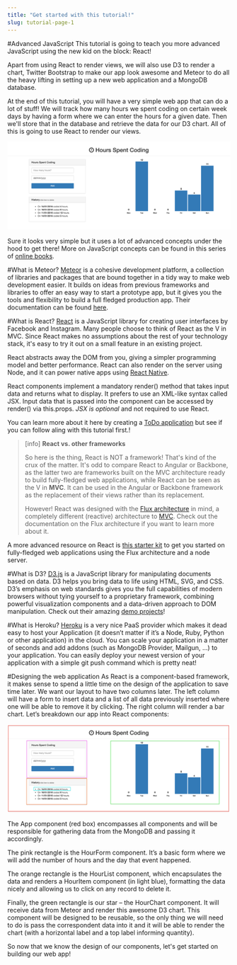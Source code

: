 ```yaml
---
title: "Get started with this tutorial!"
slug: tutorial-page-1
---
```


#Advanced JavaScript
This tutorial is going to teach you more advanced JavaScript using the new kid on the block: React! 

Apart from using React to render views, we will also use D3 to render a chart, Twitter Bootstrap to make our app look awesome and Meteor to do all the heavy lifting in setting up a new web application and a MongoDB database.

At the end of this tutorial, you will have a very simple web app that can do a lot of stuff! We will track how many hours we spent coding on certain week days by having a form where we can enter the hours for a given date. Then we'll store that in the database and retrieve the data for our D3 chart. All of this is going to use React to render our views.

![Final Product](./1-final-product.png "Final Product") 

Sure it looks very simple but it uses a lot of advanced concepts under the hood to get there! More on JavaScript concepts can be found in this series of [online books](https://github.com/getify/You-Dont-Know-JS).

#What is Meteor?
[Meteor](https://www.meteor.com/) is a cohesive development platform, a collection of libraries and packages that are bound together in a tidy way to make web development easier. It builds on ideas from previous frameworks and libraries to offer an easy way to start a prototype app, but it gives you the tools and flexibility to build a full fledged production app. Their documentation can be found [here](http://docs.meteor.com/#/basic/).

#What is React?
[React](http://facebook.github.io/react/) is a JavaScript library for creating user interfaces by Facebook and Instagram. Many people choose to think of React as the V in MVC. Since React makes no assumptions about the rest of your technology stack, it's easy to try it out on a small feature in an existing project.

React abstracts away the DOM from you, giving a simpler programming model and better performance. React can also render on the server using Node, and it can power native apps using [React Native](https://facebook.github.io/react-native/).

React components implement a mandatory render() method that takes input data and returns what to display. It prefers to use an XML-like syntax called JSX. Input data that is passed into the component can be accessed by render() via this.props. *JSX is optional* and not required to use React.

You can learn more about it here by creating a [ToDo application](http://todomvc.com/examples/react/#/) but see if you can follow aling with this tutorial first.!

> [info]
> **React vs. other frameworks**
> 
> So here is the thing, React is NOT a framework! That's kind of the crux of the matter. It's odd to compare React to Angular or Backbone, as the latter two are frameworks built on the MVC architecture ready to build fully-fledged web applications, while React can be seen as the V in **MVC**. It can be used in the Angular or Backbone framework as the replacement of their views rather than its replacement.
> 
> However! React was designed with the [Flux architecture](https://facebook.github.io/flux/docs/overview.html) in mind, a completely different (reactive) architecture to [MVC](https://en.wikipedia.org/wiki/Model%E2%80%93view%E2%80%93controller). Check out the documentation on the Flux architecture if you want to learn more about it.

A more advanced resource on React is [this starter kit](https://github.com/kriasoft/react-starter-kit) to get you started on fully-fledged web applications using the Flux architecture and a node server. 

#What is D3?
[D3.js](http://d3js.org/) is a JavaScript library for manipulating documents based on data. D3 helps you bring data to life using HTML, SVG, and CSS. D3’s emphasis on web standards gives you the full capabilities of modern browsers without tying yourself to a proprietary framework, combining powerful visualization components and a data-driven approach to DOM manipulation. Check out their amazing [demo projects](https://github.com/mbostock/d3/wiki/Gallery)!

#What is Heroku?
[Heroku](https://www.heroku.com/) is a very nice PaaS provider which makes it dead easy to host your Application (it doesn’t matter if it’s a Node, Ruby, Python or other application) in the cloud.
You can scale your application in a matter of seconds and add addons (such as MongoDB Provider, Mailgun, …) to your application. You can easily deploy your newest version of your application with a simple git push command which is pretty neat!

#Designing the web application
As React is a component-based framework, it makes sense to spend a little time on the design of the application to save time later. We want our layout to have two columns later. The left column will have a form to insert data and a list of all data previously inserted where one will be able to remove it by clicking. The right column will render a bar chart. Let’s breakdown our app into React components:

![React components](./2-components.png "React components")

The App component (red box) encompasses all components and will be responsible for gathering data from the MongoDB and passing it accordingly.

The pink rectangle is the HourForm component. It’s a basic form where we will add the number of hours and the day that event happened.

The orange rectangle is the HourList component, which encapsulates the data and renders a HourItem component (in light blue), formatting the data nicely and allowing us to click on any record to delete it.

Finally, the green rectangle is our star – the HourChart component. It will receive data from Meteor and render this awesome D3 chart. This component will be designed to be reusable, so the only thing we will need to do is pass the correspondent data into it and it will be able to render the chart (with a horizontal label and a top label informing quantity).

So now that we know the design of our components, let's get started on building our web app!
